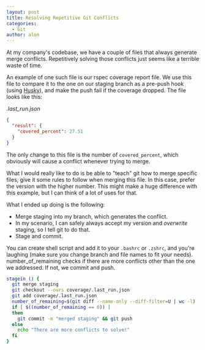 ```yaml
---
layout: post
title: Resolving Repetitive Git Conflicts
categories:
  - Git
author: alon
---
```


At my company's codebase, we have a couple of files that always generate merge conflicts. Repetitively solving those conflicts just seems like a terrible waste of time.

An example of one such file is our rspec coverage report file. We use this file to compare it to the one on our staging branch as a pre-push hook (using [Husky](https://github.com/typicode/husky)), and make the push fail if the coverage dropped. The file looks like this:

_.last_run.json_

```json
{
  "result": {
    "covered_percent": 27.51
  }
}
```

The only change to this file is the number of `covered_percent`, which obviously will cause a conflict whenever trying to merge.

What I would really like to do is be able to "teach" git how to merge specific files, give it some rules to follow when merging this file. In this case, prefer the version with the higher number. This might make a huge difference with this example, but I can think of a lot of uses for that.

What I ended up doing is the following:

- Merge staging into my branch, which generates the conflict.
- In my scenario, I can safely always accept my version and _overwrite_ staging, so I tell git to do that.
- Stage and commit.

You can create shell script and add it to your `.bashrc` or `.zshrc`, and you're laughing (make sure you change branch and file names to fit your needs). number_of_remaining checks if there are more conflicts other than the one we addressed. If not, we commit and push.

```bash
stagein () {
  git merge staging
  git checkout --ours coverage/.last_run.json
  git add coverage/.last_run.json
  number_of_remaining=$(git diff --name-only --diff-filter=U | wc -l)
  if [ $((number_of_remaining == 0)) ]
  then
    git commit -m "merged staging" && git push
  else
    echo "There are more conflicts to solve!"
  fi
}
```
